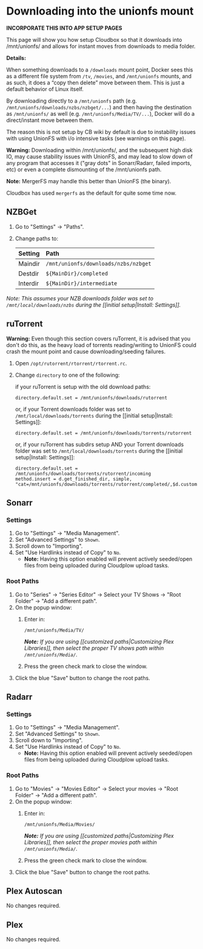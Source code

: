 # Downloading into the unionfs mount

**INCORPORATE THIS INTO APP SETUP PAGES**

This page will show you how setup Cloudbox so that it downloads into /mnt/unionfs/ and allows for instant moves from downloads to media folder.

**Details:**

When something downloads to a `/downloads` mount point, Docker sees this as a different file system from `/tv`, `/movies`, and `/mnt/unionfs` mounts, and as such, it does a “copy then delete” move between them. This is just a default behavior of Linux itself.

By downloading directly to a `/mnt/unionfs` path \(e.g. `/mnt/unionfs/downloads/nzbs/nzbget/...`\) and then having the destination as `/mnt/unionfs/` as well \(e.g. `/mnt/unionfs/Media/TV/...`\), Docker will do a direct/instant move between them.

The reason this is not setup by CB wiki by default is due to instability issues with using UnionFS with i/o intensive tasks \(see warnings on this page\).

**Warning:** Downloading within /mnt/unionfs/, and the subsequent high disk IO, may cause stability issues with UnionFS, and may lead to slow down of any program that accesses it \("gray dots" in Sonarr/Radarr, failed imports, etc\) or even a complete dismounting of the /mnt/unionfs path.

**Note:** MergerFS may handle this better than UnionFS \(the binary\).

Cloudbox has used `mergerfs` as the default for quite some time now.

## NZBGet

1. Go to "Settings" -&gt; "Paths".
2. Change paths to:

   | Setting | Path |
   | :--- | :--- |
   | Maindir | `/mnt/unionfs/downloads/nzbs/nzbget` |
   | Destdir | `${MainDir}/completed` |
   | Interdir | `${MainDir}/intermediate` |

_Note: This assumes your NZB downloads folder was set to `/mnt/local/downloads/nzbs` during the \[\[initial setup\|Install: Settings\]\]._

## ruTorrent

**Warning:** Even though this section covers ruTorrent, it is advised that you don't do this, as the heavy load of torrents reading/writing to UnionFS could crash the mount point and cause downloading/seeding failures.

1. Open `/opt/rutorrent/rtorrent/rtorrent.rc`.
2. Change `directory` to one of the following:

   if your ruTorrent is setup with the old download paths:

   ```text
   directory.default.set = /mnt/unionfs/downloads/rutorrent
   ```

   or, if your Torrent downloads folder was set to `/mnt/local/downloads/torrents` during the \[\[initial setup\|Install: Settings\]\]:

   ```text
   directory.default.set = /mnt/unionfs/downloads/torrents/rutorrent
   ```

   or, if your ruTorrent has subdirs setup AND your Torrent downloads folder was set to `/mnt/local/downloads/torrents` during the \[\[initial setup\|Install: Settings\]\]:

   ```text
   directory.default.set = /mnt/unionfs/downloads/torrents/rutorrent/incoming
   method.insert = d.get_finished_dir, simple, "cat=/mnt/unionfs/downloads/torrents/rutorrent/completed/,$d.custom1="
   ```

## Sonarr

### Settings

1. Go to "Settings" -&gt; "Media Management".
2. Set "Advanced Settings" to `Shown`.
3. Scroll down to "Importing".
4. Set "Use Hardlinks instead of Copy" to `No`.
   * **Note:** Having this option enabled will prevent actively seeded/open files from being uploaded during Cloudplow upload tasks.

### Root Paths

1. Go to "Series" -&gt; "Series Editor" -&gt; Select your TV Shows -&gt; "Root Folder" -&gt; "Add a different path".
2. On the popup window:
   1. Enter in:

      ```text
      /mnt/unionfs/Media/TV/
      ```

      _**Note:** If you are using \[\[customized paths\|Customizing Plex Libraries\]\], then select the proper TV shows path within `/mnt/unionfs/Media/`._

   2. Press the green check mark to close the window.
3. Click the blue "Save" button to change the root paths.

## Radarr

### Settings

1. Go to "Settings" -&gt; "Media Management".
2. Set "Advanced Settings" to `Shown`.
3. Scroll down to "Importing".
4. Set "Use Hardlinks instead of Copy" to `No`.
   * **Note:** Having this option enabled will prevent actively seeded/open files from being uploaded during Cloudplow upload tasks.

### Root Paths

1. Go to "Movies" -&gt; "Movies Editor" -&gt; Select your movies -&gt; "Root Folder" -&gt; "Add a different path".
2. On the popup window:
   1. Enter in:

      ```text
      /mnt/unionfs/Media/Movies/
      ```

      _**Note:** If you are using \[\[customized paths\|Customizing Plex Libraries\]\], then select the proper movies path within `/mnt/unionfs/Media/`._

   2. Press the green check mark to close the window.
3. Click the blue "Save" button to change the root paths.

## Plex Autoscan

No changes required.

## Plex

No changes required.

